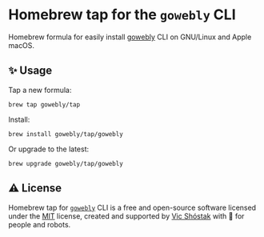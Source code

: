 # Homebrew tap for the `gowebly` CLI

Homebrew formula for easily install [gowebly][gowebly_url] CLI on 
GNU/Linux and Apple macOS.

## ✨ Usage

Tap a new formula:

```console
brew tap gowebly/tap
```

Install:

```console
brew install gowebly/tap/gowebly
```

Or upgrade to the latest:

```console
brew upgrade gowebly/tap/gowebly
```

## ⚠️ License

Homebrew tap for [`gowebly`][gowebly_url] CLI is a free and open-source 
software licensed under the [MIT][repo_license_url] license, created and 
supported by [Vic Shóstak][author_url] with 🩵 for people and robots.

<!-- Project links -->

[gowebly_url]: https://github.com/gowebly/gowebly

<!-- Readme links -->

[repo_license_url]: https://github.com/gowebly/homebrew-tap/blob/main/LICENSE

<!-- Author links -->

[author_url]: https://github.com/koddr
